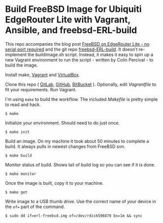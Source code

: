 # Build FreeBSD Image for Ubiquiti EdgeRouter Lite with Vagrant, Ansible, and freebsd-ERL-build

This repo accompanies the blog post
[FreeBSD on EdgeRouter Lite - no serial port required](http://www.daemonology.net/blog/2016-01-10-FreeBSD-EdgeRouter-Lite.html)
and the git repo [freebsd-ERL-build](https://github.com/cperciva/freebsd-ERL-build/).
It doesn't re-implement the buildimage.sh script. Instead, it makes it easy to
spin up a new Vagrant environment to run the script - written by Colin Percival - to build the image.

Install make, [Vagrant](https://www.vagrantup.com/) and
[VirtualBox](https://www.virtualbox.org/).

Clone this repo (
[GitLab](https://gitlab.com/aikchar/freebsd-edgerouterlite-ansible),
[GitHub](https://github.com/hamzasheikh/freebsd-edgerouterlite-ansible),
[BitBucket](https://bitbucket.org/aikchar/freebsd-edgerouterlite-ansible)
). Optionally, edit *Vagrantfile* to fit your
requirements. Run Vagrant.

I'm using ``make`` to build the workflow. The included *Makefile* is pretty
simple to read and hack.

    $ make

Initialize your environment. Should need to do just once.

    $ make init

Build an image. On my machine it took about 50 minutes to complete a build.
It always pulls in newest changes from FreeBSD svn.

    $ make build

Monitor status of build. Shows tail of build log so you can see if it is done.

    $ make monitor

Once the image is built, copy it to your machine.

    $ make get

Write image to a USB thumb drive. Use the correct name of _your_ device in the
``of=`` part of the command.

    $ sudo dd if=erl-freebsd.img of=/dev/rdisk596870 bs=1m && sync
